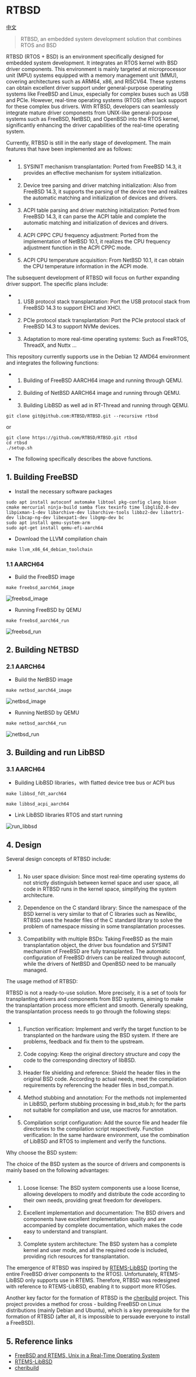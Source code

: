# RTBSD

[中文](./README_zh.md)

> RTBSD, an embedded system development solution that combines RTOS and BSD

RTBSD (RTOS + BSD) is an environment specifically designed for embedded system development. It integrates an RTOS kernel with BSD driver components. This environment is mainly targeted at microprocessor unit (MPU) systems equipped with a memory management unit (MMU), covering architectures such as ARM64, x86, and RISCV64. These systems can obtain excellent driver support under general-purpose operating systems like FreeBSD and Linux, especially for complex buses such as USB and PCIe. However, real-time operating systems (RTOS) often lack support for these complex bus drivers. With RTBSD, developers can seamlessly integrate mature driver components from UNIX-like general-purpose systems such as FreeBSD, NetBSD, and OpenBSD into the RTOS kernel, significantly enhancing the driver capabilities of the real-time operating system.

Currently, RTBSD is still in the early stage of development. The main features that have been implemented are as follows:

- 1. SYSINIT mechanism transplantation: Ported from FreeBSD 14.3, it provides an effective mechanism for system initialization.
- 2. Device tree parsing and driver matching initialization: Also from FreeBSD 14.3, it supports the parsing of the device tree and realizes the automatic matching and initialization of devices and drivers.
- 3. ACPI table parsing and driver matching initialization: Ported from FreeBSD 14.3, it can parse the ACPI table and complete the automatic matching and initialization of devices and drivers.
- 4. ACPI CPPC CPU frequency adjustment: Ported from the implementation of NetBSD 10.1, it realizes the CPU frequency adjustment function in the ACPI CPPC mode.
- 5. ACPI CPU temperature acquisition: From NetBSD 10.1, it can obtain the CPU temperature information in the ACPI mode.

The subsequent development of RTBSD will focus on further expanding driver support. The specific plans include:

- 1. USB protocol stack transplantation: Port the USB protocol stack from FreeBSD 14.3 to support EHCI and XHCI.
- 2. PCIe protocol stack transplantation: Port the PCIe protocol stack of FreeBSD 14.3 to support NVMe devices.
- 3. Adaptation to more real-time operating systems: Such as FreeRTOS, ThreadX, and Nuttx
...

This repository currently supports use in the Debian 12 AMD64 environment and integrates the following functions:

- 1. Building of FreeBSD AARCH64 image and running through QEMU.
- 2. Building of NetBSD AARCH64 image and running through QEMU.
- 3. Building LibBSD as well ad in RT-Thread and running through QEMU.

```
git clone git@github.com:RTBSD/RTBSD.git --recursive rtbsd
```

or

```
git clone https://github.com/RTBSD/RTBSD.git rtbsd
cd rtbsd
./setup.sh
```

- The following specifically describes the above functions.

## 1. Building FreeBSD

- Install the necessary software packages

```
sudo apt install autoconf automake libtool pkg-config clang bison cmake mercurial ninja-build samba flex texinfo time libglib2.0-dev libpixman-1-dev libarchive-dev libarchive-tools libbz2-dev libattr1-dev libcap-ng-dev libexpat1-dev libgmp-dev bc
sudo apt install qemu-system-arm
sudo apt-get install qemu-efi-aarch64
```

- Download the LLVM compilation chain

```
make llvm_x86_64_debian_toolchain
```

### 1.1 AARCH64

- Build the FreeBSD image

```
make freebsd_aarch64_image
```

![freebsd_image](./doc/figs/freebsd_image.png)

- Running FreeBSD by QEMU

```
make freebsd_aarch64_run
```

![freebsd_run](./doc/figs/freebsd_run.png)

## 2. Building NETBSD

### 2.1 AARCH64

- Build the NetBSD image

```
make netbsd_aarch64_image
```

![netbsd_image](./doc/figs/netbsd_image.png)

- Running NetBSD by QEMU

```
make netbsd_aarch64_run
```

![netbsd_run](./doc/figs/netbsd_run.png)

## 3. Building and run LibBSD

### 3.1 AARCH64

- Building LibBSD libraries，with flatted device tree bus or ACPI bus

```
make libbsd_fdt_aarch64
```

```
make libbsd_acpi_aarch64
```

- Link LibBSD libraries RTOS and start running

![run_libbsd](./doc/figs/run_libbsd.png)

## 4. Design

Several design concepts of RTBSD include:

- 1. No user space division: Since most real-time operating systems do not strictly distinguish between kernel space and user space, all code in RTBSD runs in the kernel space, simplifying the system architecture.
- 2. Dependence on the C standard library: Since the namespace of the BSD kernel is very similar to that of C libraries such as Newlibc, RTBSD uses the header files of the C standard library to solve the problem of namespace missing in some transplantation processes.
- 3. Compatibility with multiple BSDs: Taking FreeBSD as the main transplantation object, the driver bus foundation and SYSINIT mechanism of FreeBSD are fully transplanted. The automatic configuration of FreeBSD drivers can be realized through autoconf, while the drivers of NetBSD and OpenBSD need to be manually managed.

The usage method of RTBSD:

RTBSD is not a ready-to-use solution. More precisely, it is a set of tools for transplanting drivers and components from BSD systems, aiming to make the transplantation process more efficient and smooth. Generally speaking, the transplantation process needs to go through the following steps:

- 1. Function verification: Implement and verify the target function to be transplanted on the hardware using the BSD system. If there are problems, feedback and fix them to the upstream.
- 2. Code copying: Keep the original directory structure and copy the code to the corresponding directory of libBSD.
- 3. Header file shielding and reference: Shield the header files in the original BSD code. According to actual needs, meet the compilation requirements by referencing the header files in bsd_compat.h.
- 4. Method stubbing and annotation: For the methods not implemented in LibBSD, perform stubbing processing in bsd_stub.h; for the parts not suitable for compilation and use, use macros for annotation.
- 5. Compilation script configuration: Add the source file and header file directories to the compilation script respectively.
Function verification: In the same hardware environment, use the combination of LibBSD and RTOS to implement and verify the functions.

Why choose the BSD system:

The choice of the BSD system as the source of drivers and components is mainly based on the following advantages:

- 1. Loose license: The BSD system components use a loose license, allowing developers to modify and distribute the code according to their own needs, providing great freedom for developers.
- 2. Excellent implementation and documentation: The BSD drivers and components have excellent implementation quality and are accompanied by complete documentation, which makes the code easy to understand and transplant.
- 3. Complete system architecture: The BSD system has a complete kernel and user mode, and all the required code is included, providing rich resources for transplantation.

The emergence of RTBSD was inspired by [RTEMS-LibBSD](https://github.com/RTEMS/rtems-libbsd) (porting the entire FreeBSD driver components to the RTOS). Unfortunately, RTEMS-LibBSD only supports use in RTEMS. Therefore, RTBSD was redesigned with reference to RTEMS-LibBSD, enabling it to support more RTOSes.

Another key factor for the formation of RTBSD is the [cheribuild](https://github.com/CTSRD-CHERI/cheribuild) project. This project provides a method for cross - building FreeBSD on Linux distributions (mainly Debian and Ubuntu), which is a key prerequisite for the formation of RTBSD (after all, it is impossible to persuade everyone to install a FreeBSD).

## 5. Reference links

- [FreeBSD and RTEMS, Unix in a Real-Time Operating System](https://freebsdfoundation.org/wp-content/uploads/2016/08/FreeBSD-and-RTEMS-Unix-in-a-Real-Time-Operating-System.pdf)
- [RTEMS-LibBSD](https://github.com/RTEMS/rtems-libbsd)
- [cheribuild](https://github.com/CTSRD-CHERI/cheribuild)